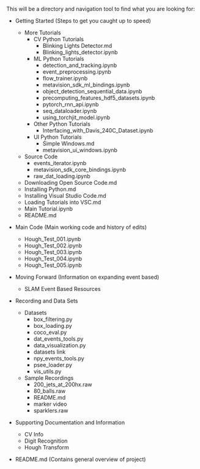 This will be a directory and navigation tool to find what you are looking for:

- Getting Started (Steps to get you caught up to speed)
  - More Tutorials
    - CV Python Tutorials
      - Blinking Lights Detector.md
      - Blinking_lights_detector.ipynb
    - ML Python Tutorials
      - detection_and_tracking.ipynb
      - event_preprocessing.ipynb
      - flow_trainer.ipynb
      - metavision_sdk_ml_bindings.ipynb
      - object_detection_sequential_data.ipynb
      - precomputing_features_hdf5_datasets.ipynb
      - pytorch_rnn_api.ipynb
      - seq_dataloader.ipynb
      - using_torchjit_model.ipynb
    - Other Python Tutorials
      - Interfacing_with_Davis_240C_Dataset.ipynb
    - UI Python Tutorials
      - Simple Windows.md
      - metavision_ui_windows.ipynb
  - Source Code
    - events_iterator.ipynb
    - metavision_sdk_core_bindings.ipynb
    - raw_dat_loading.ipynb 
  - Downloading Open Source Code.md
  - Installing Python.md
  - Installing Visual Studio Code.md
  - Loading Tutorials into VSC.md
  - Main Tutorial.ipynb
  - README.md
  

- Main Code (Main working code and history of edits)
  - Hough_Test_001.ipynb
  - Hough_Test_002.ipynb
  - Hough_Test_003.ipynb
  - Hough_Test_004.ipynb
  - Hough_Test_005.ipynb

- Moving Forward (Information on expanding event based)
  - SLAM Event Based Resources


- Recording and Data Sets 
  - Datasets
    - box_filtering.py
    - box_loading.py
    - coco_eval.py
    - dat_events_tools.py
    - data_visualization.py
    - datasets link
    - npy_events_tools.py
    - psee_loader.py
    - vis_utils.py
  - Sample Recordings
    - 200_jets_at_200hx.raw
    - 80_balls.raw
    - README.md
    - marker video
    - sparklers.raw


- Supporting Documentation and Information
  - CV Info
  - Digit Recognition
  - Hough Transform

- README.md (Contains general overview of project)
